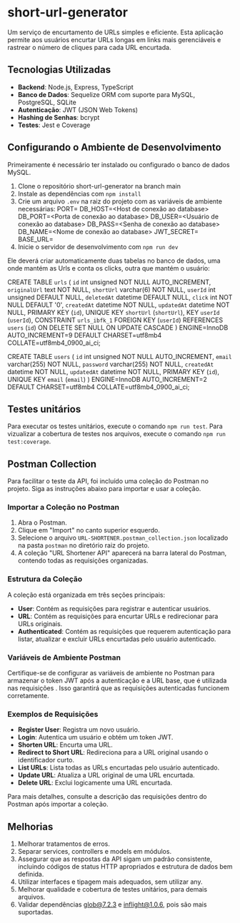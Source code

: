 # short-url-generator
Um serviço de encurtamento de URLs simples e eficiente. Esta aplicação permite aos usuários encurtar URLs longas 
em links mais gerenciáveis e rastrear o número de cliques para cada URL encurtada.

## Tecnologias Utilizadas

- **Backend**: Node.js, Express, TypeScript
- **Banco de Dados**: Sequelize ORM com suporte para MySQL, PostgreSQL, SQLite
- **Autenticação**: JWT (JSON Web Tokens)
- **Hashing de Senhas**: bcrypt
- **Testes**: Jest e Coverage

## Configurando o Ambiente de Desenvolvimento

Primeiramente é necessário ter instalado ou configurado o banco de dados MySQL.

1. Clone o repositório short-url-generator na branch main
2. Instale as dependências com `npm install`
3. Crie um arquivo `.env` na raiz do projeto com as variáveis de ambiente necessárias:
    PORT=<Porta que o servidor deve rodar>
    DB_HOST=<Host de conexão ao database>
    DB_PORT=<Porta de conexão ao database>
    DB_USER=<Usuário de conexão ao database>
    DB_PASS=<Senha de conexão ao database>
    DB_NAME=<Nome de conexão ao database>
    JWT_SECRET=<Chave secreta do JWT>
    BASE_URL=<URL base do sistema>
4. Inicie o servidor de desenvolvimento com `npm run dev`

Ele deverá criar automaticamente duas tabelas no banco de dados, uma onde mantém as Urls
e conta os clicks, outra que mantém o usuário:

CREATE TABLE `urls` (
  `id` int unsigned NOT NULL AUTO_INCREMENT,
  `originalUrl` text NOT NULL,
  `shortUrl` varchar(6) NOT NULL,
  `userId` int unsigned DEFAULT NULL,
  `deletedAt` datetime DEFAULT NULL,
  `click` int NOT NULL DEFAULT '0',
  `createdAt` datetime NOT NULL,
  `updatedAt` datetime NOT NULL,
  PRIMARY KEY (`id`),
  UNIQUE KEY `shortUrl` (`shortUrl`),
  KEY `userId` (`userId`),
  CONSTRAINT `urls_ibfk_1` FOREIGN KEY (`userId`) REFERENCES `users` (`id`) ON DELETE SET NULL ON UPDATE CASCADE
) ENGINE=InnoDB AUTO_INCREMENT=9 DEFAULT CHARSET=utf8mb4 COLLATE=utf8mb4_0900_ai_ci;

CREATE TABLE `users` (
  `id` int unsigned NOT NULL AUTO_INCREMENT,
  `email` varchar(255) NOT NULL,
  `password` varchar(255) NOT NULL,
  `createdAt` datetime NOT NULL,
  `updatedAt` datetime NOT NULL,
  PRIMARY KEY (`id`),
  UNIQUE KEY `email` (`email`)
) ENGINE=InnoDB AUTO_INCREMENT=2 DEFAULT CHARSET=utf8mb4 COLLATE=utf8mb4_0900_ai_ci;

## Testes unitários

Para executar os testes unitários, execute o comando `npm run test`.
Para vizualizar a cobertura de testes nos arquivos, execute o comando `npm run test:coverage`.

## Postman Collection

Para facilitar o teste da API, foi incluído uma coleção do Postman no projeto. Siga as instruções abaixo para importar e usar a coleção.

### Importar a Coleção no Postman

1. Abra o Postman.
2. Clique em "Import" no canto superior esquerdo.
3. Selecione o arquivo `URL-SHORTENER.postman_collection.json` localizado na pasta `postman` no diretório raiz do projeto.
4. A coleção "URL Shortener API" aparecerá na barra lateral do Postman, contendo todas as requisições organizadas.

### Estrutura da Coleção

A coleção está organizada em três seções principais:

- **User**: Contém as requisições para registrar e autenticar usuários.
- **URL**: Contém as requisições para encurtar URLs e redirecionar para URLs originais.
- **Authenticated**: Contém as requisições que requerem autenticação para listar, atualizar e excluir URLs encurtadas pelo usuário autenticado.

### Variáveis de Ambiente Postman

Certifique-se de configurar as variáveis de ambiente no Postman para armazenar o token JWT após a autenticação e a URL base, que é utilizada nas requisições . Isso garantirá que as requisições autenticadas funcionem corretamente.

### Exemplos de Requisições

- **Register User**: Registra um novo usuário.
- **Login**: Autentica um usuário e obtém um token JWT.
- **Shorten URL**: Encurta uma URL.
- **Redirect to Short URL**: Redireciona para a URL original usando o identificador curto.
- **List URLs**: Lista todas as URLs encurtadas pelo usuário autenticado.
- **Update URL**: Atualiza a URL original de uma URL encurtada.
- **Delete URL**: Exclui logicamente uma URL encurtada.

Para mais detalhes, consulte a descrição das requisições dentro do Postman após importar a coleção.

## Melhorias

1. Melhorar tratamentos de erros.
2. Separar services, controllers e models em módulos.
3. Assegurar que as respostas da API sigam um padrão consistente, incluindo códigos de status HTTP apropriados e estrutura de dados bem definida.
4. Utilizar interfaces e tipagem mais adequados, sem utilizar any.
5. Melhorar qualidade e cobertura de testes unitários, para demais arquivos.
6. Validar dependências glob@7.2.3 e inflight@1.0.6, pois são mais suportadas.
